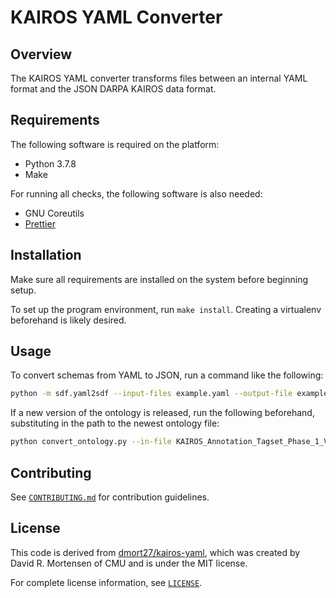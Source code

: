 # KAIROS YAML Converter

## Overview

The KAIROS YAML converter transforms files between an internal YAML format and the JSON DARPA KAIROS data format.

## Requirements

The following software is required on the platform:

- Python 3.7.8
- Make

For running all checks, the following software is also needed:

- GNU Coreutils
- [Prettier](https://prettier.io/)

## Installation

Make sure all requirements are installed on the system before beginning setup.

To set up the program environment, run `make install`. Creating a virtualenv beforehand is likely desired.

## Usage

To convert schemas from YAML to JSON, run a command like the following:

```bash
python -m sdf.yaml2sdf --input-files example.yaml --output-file example.json
```

If a new version of the ontology is released, run the following beforehand, substituting in the path to the newest ontology file:

```bash
python convert_ontology.py --in-file KAIROS_Annotation_Tagset_Phase_1_V3.0.xlsx --out-file ontology.json
```

## Contributing

See [`CONTRIBUTING.md`](CONTRIBUTING.md) for contribution guidelines.

## License

This code is derived from [dmort27/kairos-yaml](https://github.com/dmort27/kairos-yaml), which was created by David R. Mortensen of CMU and is under the MIT license.

For complete license information, see [`LICENSE`](LICENSE).
